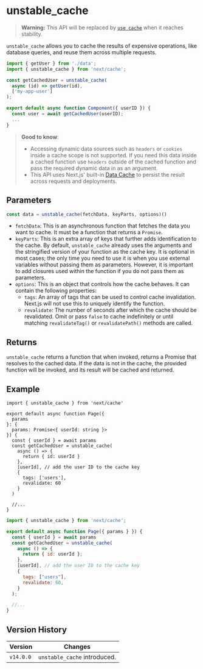 # unstable_cache

> **Warning:** This API will be replaced by
> [`use cache`](/docs/app/api-reference/directives/use-cache.md) when it reaches
> stability.

`unstable_cache` allows you to cache the results of expensive operations, like
database queries, and reuse them across multiple requests.

```jsx
import { getUser } from './data';
import { unstable_cache } from 'next/cache';

const getCachedUser = unstable_cache(
  async (id) => getUser(id),
  ['my-app-user']
);

export default async function Component({ userID }) {
  const user = await getCachedUser(userID);
  ...
}
```

> **Good to know**:
>
> - Accessing dynamic data sources such as `headers` or `cookies` inside a cache
>   scope is not supported. If you need this data inside a cached function use
>   `headers` outside of the cached function and pass the required dynamic data
>   in as an argument.
> - This API uses Next.js' built-in
>   [Data Cache](/docs/app/guides/caching.md#data-cache) to persist the result
>   across requests and deployments.

## Parameters

```jsx
const data = unstable_cache(fetchData, keyParts, options)()
```

- `fetchData`: This is an asynchronous function that fetches the data you want
  to cache. It must be a function that returns a `Promise`.
- `keyParts`: This is an extra array of keys that further adds identification to
  the cache. By default, `unstable_cache` already uses the arguments and the
  stringified version of your function as the cache key. It is optional in most
  cases; the only time you need to use it is when you use external variables
  without passing them as parameters. However, it is important to add closures
  used within the function if you do not pass them as parameters.
- `options`: This is an object that controls how the cache behaves. It can
  contain the following properties:
  - `tags`: An array of tags that can be used to control cache invalidation.
    Next.js will not use this to uniquely identify the function.
  - `revalidate`: The number of seconds after which the cache should be
    revalidated. Omit or pass `false` to cache indefinitely or until matching
    `revalidateTag()` or `revalidatePath()` methods are called.

## Returns

`unstable_cache` returns a function that when invoked, returns a Promise that
resolves to the cached data. If the data is not in the cache, the provided
function will be invoked, and its result will be cached and returned.

## Example

```tsx filename="app/page.tsx" switcher
import { unstable_cache } from 'next/cache'

export default async function Page({
  params
}: {
  params: Promise<{ userId: string }>
}) {
  const { userId } = await params
  const getCachedUser = unstable_cache(
    async () => {
      return { id: userId }
    },
    [userId], // add the user ID to the cache key
    {
      tags: ['users'],
      revalidate: 60
    }
  )

  //...
}
```

```jsx filename="app/page.jsx" switcher
import { unstable_cache } from 'next/cache';

export default async function Page({ params } }) {
  const { userId } = await params
  const getCachedUser = unstable_cache(
    async () => {
      return { id: userId };
    },
    [userId], // add the user ID to the cache key
    {
      tags: ["users"],
      revalidate: 60,
    }
  );

  //...
}
```

## Version History

| Version   | Changes                      |
| --------- | ---------------------------- |
| `v14.0.0` | `unstable_cache` introduced. |

